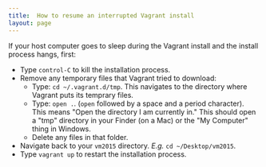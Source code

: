 ```yaml
---
title:  How to resume an interrupted Vagrant install
layout: page
---
```





If your host computer goes to sleep during the Vagrant install and the install process hangs, first:

- Type `control-C` to kill the installation process.
- Remove any temporary files that Vagrant tried to download:
	- Type: `cd ~/.vagrant.d/tmp`. This navigates to the directory where Vagrant puts its temprary files.
	- Type: `open .`. (`open` followed by a space and a period character). This means "Open the directory I am currently in." This should open a "tmp" directory in your Finder (on a Mac) or the "My Computer" thing in Windows.
	- Delete any files in that folder.
- Navigate back to your `vm2015` directory. *E.g.* `cd ~/Desktop/vm2015`.
- Type `vagrant up` to restart the installation process.


